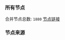 ### 所有节点
合并节点总数: `1880`
[节点链接](https://raw.githubusercontent.com/rzhy1/11/master/sub/sub_merge_base64.txt)

### 节点来源